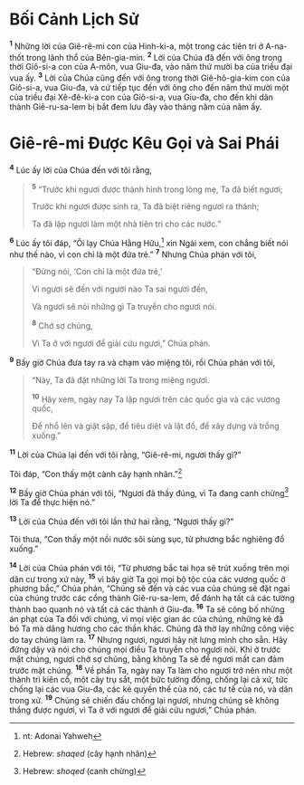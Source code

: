 # Bối Cảnh Lịch Sử
<sup><b>1</b></sup> Những lời của Giê-rê-mi con của Hinh-ki-a, một trong các tiên tri ở A-na-thốt trong lãnh thổ của Bên-gia-min. <sup><b>2</b></sup> Lời của Chúa đã đến với ông trong thời Giô-si-a con của A-môn, vua Giu-đa, vào năm thứ mười ba của triều đại vua ấy. <sup><b>3</b></sup> Lời của Chúa cũng đến với ông trong thời Giê-hô-gia-kim con của Giô-si-a, vua Giu-đa, và cứ tiếp tục đến với ông cho đến năm thứ mười một của triều đại Xê-đê-ki-a con của Giô-si-a, vua Giu-đa, cho đến khi dân thành Giê-ru-sa-lem bị bắt đem lưu đày vào tháng năm của năm ấy.

# Giê-rê-mi Ðược Kêu Gọi và Sai Phái
<sup><b>4</b></sup> Lúc ấy lời của Chúa đến với tôi rằng,

> <sup><b>5</b></sup> “Trước khi ngươi được thành hình trong lòng mẹ, Ta đã biết ngươi;
> 
> Trước khi ngươi được sinh ra, Ta đã biệt riêng ngươi ra thánh;
> 
> Ta đã lập ngươi làm một nhà tiên tri cho các nước.”

<sup><b>6</b></sup> Lúc ấy tôi đáp, “Ôi lạy Chúa Hằng Hữu,[^1-e0c4390e-1d7a-4c9b-b353-552f72bac7ff] xin Ngài xem, con chẳng biết nói như thế nào, vì con chỉ là một đứa trẻ.” <sup><b>7</b></sup> Nhưng Chúa phán với tôi,

> “Ðừng nói, ‘Con chỉ là một đứa trẻ,’
> 
> Vì ngươi sẽ đến với người nào Ta sai ngươi đến,
> 
> Và ngươi sẽ nói những gì Ta truyền cho ngươi nói.
> 
> <sup><b>8</b></sup> Chớ sợ chúng,
> 
> Vì Ta ở với ngươi để giải cứu ngươi,” Chúa phán.

<sup><b>9</b></sup> Bấy giờ Chúa đưa tay ra và chạm vào miệng tôi, rồi Chúa phán với tôi,

> “Này, Ta đã đặt những lời Ta trong miệng ngươi.
> 
> <sup><b>10</b></sup> Hãy xem, ngày nay Ta lập ngươi trên các quốc gia và các vương quốc,
> 
> Ðể nhổ lên và giật sập, để tiêu diệt và lật đổ, để xây dựng và trồng xuống.”

<sup><b>11</b></sup> Lời của Chúa lại đến với tôi rằng, “Giê-rê-mi, ngươi thấy gì?”

Tôi đáp, “Con thấy một cành cây hạnh nhân.”[^2-e0c4390e-1d7a-4c9b-b353-552f72bac7ff]

<sup><b>12</b></sup> Bấy giờ Chúa phán với tôi, “Ngươi đã thấy đúng, vì Ta đang canh chừng[^3-e0c4390e-1d7a-4c9b-b353-552f72bac7ff] lời Ta để thực hiện nó.”

<sup><b>13</b></sup> Lời của Chúa đến với tôi lần thứ hai rằng, “Ngươi thấy gì?”

Tôi thưa, “Con thấy một nồi nước sôi sùng sục, từ phương bắc nghiêng đổ xuống.”

<sup><b>14</b></sup> Lời của Chúa phán với tôi, “Từ phương bắc tai họa sẽ trút xuống trên mọi dân cư trong xứ này, <sup><b>15</b></sup> vì bây giờ Ta gọi mọi bộ tộc của các vương quốc ở phương bắc,” Chúa phán, “Chúng sẽ đến và các vua của chúng sẽ đặt ngai của chúng trước các cổng thành Giê-ru-sa-lem, để đánh hạ tất cả các tường thành bao quanh nó và tất cả các thành ở Giu-đa. <sup><b>16</b></sup> Ta sẽ công bố những án phạt của Ta đối với chúng, vì mọi việc gian ác của chúng, những kẻ đã bỏ Ta mà dâng hương cho các thần khác. Chúng đã thờ lạy những công việc do tay chúng làm ra. <sup><b>17</b></sup> Nhưng ngươi, ngươi hãy nịt lưng mình cho sẵn. Hãy đứng dậy và nói cho chúng mọi điều Ta truyền cho ngươi nói. Khi ở trước mặt chúng, ngươi chớ sợ chúng, bằng không Ta sẽ để ngươi mất can đảm trước mặt chúng. <sup><b>18</b></sup> Về phần Ta, ngày nay Ta làm cho ngươi trở nên như một thành trì kiên cố, một cây trụ sắt, một bức tường đồng, chống lại cả xứ, tức chống lại các vua Giu-đa, các kẻ quyền thế của nó, các tư tế của nó, và dân trong xứ. <sup><b>19</b></sup> Chúng sẽ chiến đấu chống lại ngươi, nhưng chúng sẽ không thắng được ngươi, vì Ta ở với ngươi để giải cứu ngươi,” Chúa phán.

[^1-e0c4390e-1d7a-4c9b-b353-552f72bac7ff]: nt: Adonai Yahweh
[^2-e0c4390e-1d7a-4c9b-b353-552f72bac7ff]: Hebrew: *shaqed* (cây hạnh nhân)
[^3-e0c4390e-1d7a-4c9b-b353-552f72bac7ff]: Hebrew: *shoqed* (canh chừng)